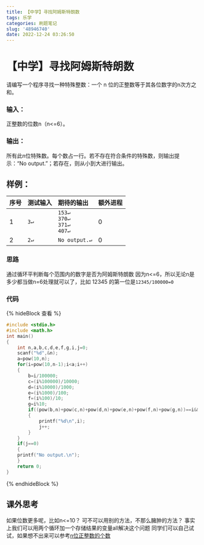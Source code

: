 ```yaml
---
title: 【中学】寻找阿姆斯特朗数
tags: 乐学
categories: 刷题笔记
slug: '48946740'
date: 2022-12-24 03:26:50
---
```


# 【中学】寻找阿姆斯特朗数

请编写一个程序寻找一种特殊整数：一个 n 位的正整数等于其各位数字的n次方之和。

### 输入：
正整数的位数n（n<=6）。
### 输出：
 所有此n位特殊数。每个数占一行。若不存在符合条件的特殊数，则输出提示：“No output.”；若存在，则从小到大进行输出。
## 样例：
序号|测试输入| 期待的输出| 额外进程
--------|:-------- |:-----|--------
1  | `3↵`|`153↵`<br>`370↵`<br>`371↵`<br>`407↵`|0
2|`2↵`|`No output.↵`|0


### 思路
通过循环平判断每个范围内的数字是否为阿姆斯特朗数
因为n<=6，所以无论n是多少都当做n=6处理就可以了，比如 12345 的第一位是`12345/100000=0`
### 代码
{% hideBlock 查看 %}

```c
#include <stdio.h>  
#include <math.h>  
int main() 
{  
    int n,a,b,c,d,e,f,g,i,j=0;  
    scanf("%d",&n);  
    a=pow(10,n);  
    for(i=pow(10,n-1);i<a;i++)  
    {  
        b=i/100000;  
        c=(i%100000)/10000;  
        d=(i%10000)/1000;  
        e=(i%1000)/100;  
        f=(i%100)/10;  
        g=i%10;  
        if((pow(b,n)+pow(c,n)+pow(d,n)+pow(e,n)+pow(f,n)+pow(g,n))==i&&i>=a/10)  
        {  
            printf("%d\n",i);  
            j++;  
        }  
    }  
    if(j==0)  
    {  
    printf("No output.\n");  
    }  
    return 0;  
}  
```
{% endhideBlock %}

## 课外思考
如果位数更多呢，比如n<=10？
可不可以用别的方法，不那么臃肿的方法？
事实上我们可以用两个循环加一个存储结果的变量all解决这个问题
同学们可以自己试试，如果想不出来可以参考[n位正整数的个数](/posts/9b999461.html)


